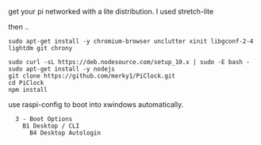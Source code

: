 get your pi networked with a lite distribution.  I used stretch-lite

then ..
```
sudo apt-get install -y chromium-browser unclutter xinit libgconf-2-4 lightdm git chrony

sudo curl -sL https://deb.nodesource.com/setup_10.x | sudo -E bash -  
sudo apt-get install -y nodejs  
git clone https://github.com/merky1/PiClock.git
cd PiClock
npm install   
```
use raspi-config to boot into xwindows automatically.

```
  3 - Boot Options
    B1 Desktop / CLI 
      B4 Desktop Autologin
```
